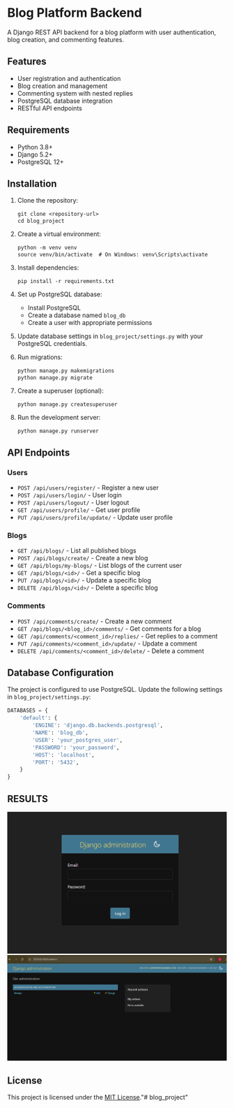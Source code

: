 # Blog Platform Backend

A Django REST API backend for a blog platform with user authentication, blog creation, and commenting features.

## Features

- User registration and authentication
- Blog creation and management
- Commenting system with nested replies
- PostgreSQL database integration
- RESTful API endpoints

## Requirements

- Python 3.8+
- Django 5.2+
- PostgreSQL 12+

## Installation

1. Clone the repository:
   ```
   git clone <repository-url>
   cd blog_project
   ```

2. Create a virtual environment:
   ```
   python -m venv venv
   source venv/bin/activate  # On Windows: venv\Scripts\activate
   ```

3. Install dependencies:
   ```
   pip install -r requirements.txt
   ```

4. Set up PostgreSQL database:
   - Install PostgreSQL
   - Create a database named `blog_db`
   - Create a user with appropriate permissions

5. Update database settings in `blog_project/settings.py` with your PostgreSQL credentials.

6. Run migrations:
   ```
   python manage.py makemigrations
   python manage.py migrate
   ```

7. Create a superuser (optional):
   ```
   python manage.py createsuperuser
   ```

8. Run the development server:
   ```
   python manage.py runserver
   ```

## API Endpoints

### Users
- `POST /api/users/register/` - Register a new user
- `POST /api/users/login/` - User login
- `POST /api/users/logout/` - User logout
- `GET /api/users/profile/` - Get user profile
- `PUT /api/users/profile/update/` - Update user profile

### Blogs
- `GET /api/blogs/` - List all published blogs
- `POST /api/blogs/create/` - Create a new blog
- `GET /api/blogs/my-blogs/` - List blogs of the current user
- `GET /api/blogs/<id>/` - Get a specific blog
- `PUT /api/blogs/<id>/` - Update a specific blog
- `DELETE /api/blogs/<id>/` - Delete a specific blog

### Comments
- `POST /api/comments/create/` - Create a new comment
- `GET /api/blogs/<blog_id>/comments/` - Get comments for a blog
- `GET /api/comments/<comment_id>/replies/` - Get replies to a comment
- `PUT /api/comments/<comment_id>/update/` - Update a comment
- `DELETE /api/comments/<comment_id>/delete/` - Delete a comment

## Database Configuration

The project is configured to use PostgreSQL. Update the following settings in `blog_project/settings.py`:

```python
DATABASES = {
    'default': {
        'ENGINE': 'django.db.backends.postgresql',
        'NAME': 'blog_db',
        'USER': 'your_postgres_user',
        'PASSWORD': 'your_password',
        'HOST': 'localhost',
        'PORT': '5432',
    }
}
```

## RESULTS

![alt text](<Screenshot 2025-08-05 204227.png>) ![alt text](<Screenshot 2025-08-05 204320.png>)

## License
This project is licensed under the [MIT License](./LICENSE)."# blog_project" 
